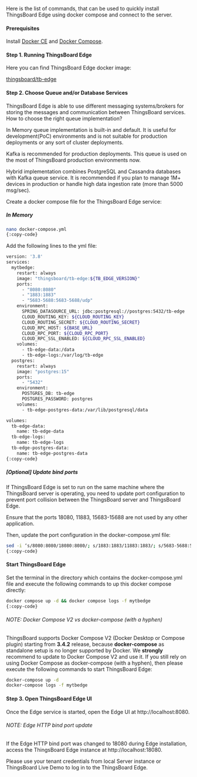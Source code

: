 Here is the list of commands, that can be used to quickly install ThingsBoard Edge using docker compose and connect to the server.

#### Prerequisites

Install <a href="https://docs.docker.com/engine/install/" target="_blank"> Docker CE</a> and <a href="https://docs.docker.com/compose/install/" target="_blank"> Docker Compose</a>.

#### Step 1. Running ThingsBoard Edge

Here you can find ThingsBoard Edge docker image:

<a href="https://hub.docker.com/r/thingsboard/tb-edge" target="_blank"> thingsboard/tb-edge</a>

#### Step 2. Choose Queue and/or Database Services

ThingsBoard Edge is able to use different messaging systems/brokers for storing the messages and communication between ThingsBoard services. 
How to choose the right queue implementation?

In Memory queue implementation is built-in and default. It is useful for development(PoC) environments and is not suitable for production deployments or any sort of cluster deployments.

Kafka is recommended for production deployments. This queue is used on the most of ThingsBoard production environments now.

Hybrid implementation combines PostgreSQL and Cassandra databases with Kafka queue service. It is recommended if you plan to manage 1M+ devices in production or handle high data ingestion rate (more than 5000 msg/sec).

Create a docker compose file for the ThingsBoard Edge service:

##### In Memory

```bash
nano docker-compose.yml
{:copy-code}
```

Add the following lines to the yml file:

```bash
version: '3.8'
services:
  mytbedge:
    restart: always
    image: "thingsboard/tb-edge:${TB_EDGE_VERSION}"
    ports:
      - "8080:8080"
      - "1883:1883"
      - "5683-5688:5683-5688/udp"
    environment:
      SPRING_DATASOURCE_URL: jdbc:postgresql://postgres:5432/tb-edge
      CLOUD_ROUTING_KEY: ${CLOUD_ROUTING_KEY}
      CLOUD_ROUTING_SECRET: ${CLOUD_ROUTING_SECRET}
      CLOUD_RPC_HOST: ${BASE_URL}
      CLOUD_RPC_PORT: ${CLOUD_RPC_PORT}
      CLOUD_RPC_SSL_ENABLED: ${CLOUD_RPC_SSL_ENABLED}
    volumes:
      - tb-edge-data:/data
      - tb-edge-logs:/var/log/tb-edge
  postgres:
    restart: always
    image: "postgres:15"
    ports:
      - "5432"
    environment:
      POSTGRES_DB: tb-edge
      POSTGRES_PASSWORD: postgres
    volumes:
      - tb-edge-postgres-data:/var/lib/postgresql/data

volumes:
  tb-edge-data:
    name: tb-edge-data
  tb-edge-logs:
    name: tb-edge-logs
  tb-edge-postgres-data:
    name: tb-edge-postgres-data
{:copy-code}
```

##### [Optional] Update bind ports 
If ThingsBoard Edge is set to run on the same machine where the ThingsBoard server is operating, you need to update port configuration to prevent port collision between the ThingsBoard server and ThingsBoard Edge.

Ensure that the ports 18080, 11883, 15683-15688 are not used by any other application.

Then, update the port configuration in the docker-compose.yml file:
```bash
sed -i ‘s/8080:8080/18080:8080/; s/1883:1883/11883:1883/; s/5683-5688:5683-5688\/udp/15683-15688:5683-5688\/udp/’ docker-compose.yml
{:copy-code}
```
#### Start ThingsBoard Edge
Set the terminal in the directory which contains the docker-compose.yml file and execute the following commands to up this docker compose directly:

```bash
docker compose up -d && docker compose logs -f mytbedge
{:copy-code}
```

###### NOTE: Docker Compose V2 vs docker-compose (with a hyphen)

ThingsBoard supports Docker Compose V2 (Docker Desktop or Compose plugin) starting from **3.4.2** release, because **docker-compose** as standalone setup is no longer supported by Docker.
We **strongly** recommend to update to Docker Compose V2 and use it.
If you still rely on using Docker Compose as docker-compose (with a hyphen), then please execute the following commands to start ThingsBoard Edge:

```bash
docker-compose up -d
docker-compose logs -f mytbedge
```

#### Step 3. Open ThingsBoard Edge UI

Once the Edge service is started, open the Edge UI at http://localhost:8080.

###### NOTE: Edge HTTP bind port update 

If the Edge HTTP bind port was changed to 18080 during Edge installation, access the ThingsBoard Edge instance at http://localhost:18080.

Please use your tenant credentials from local Server instance or ThingsBoard Live Demo to log in to the ThingsBoard Edge.

